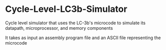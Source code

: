 # Cycle-Level-LC3b-Simulator
Cycle level simulator that uses the LC-3b's microcode to simulate its datapath, microprocessor, and memory components

It takes as input an assembly program file and an ASCII file representing the microcode

